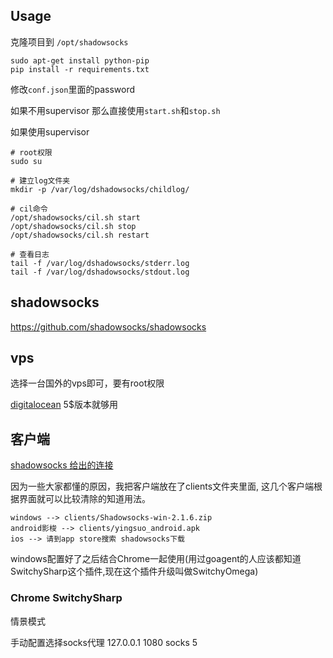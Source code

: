 Usage
---

克隆项目到 `/opt/shadowsocks`

    sudo apt-get install python-pip
    pip install -r requirements.txt

修改`conf.json`里面的password

如果不用supervisor 那么直接使用`start.sh`和`stop.sh`

如果使用supervisor

    # root权限
    sudo su

    # 建立log文件夹
    mkdir -p /var/log/dshadowsocks/childlog/

    # cil命令
    /opt/shadowsocks/cil.sh start
    /opt/shadowsocks/cil.sh stop
    /opt/shadowsocks/cil.sh restart

    # 查看日志
    tail -f /var/log/dshadowsocks/stderr.log
    tail -f /var/log/dshadowsocks/stdout.log

shadowsocks
---
https://github.com/shadowsocks/shadowsocks

vps
---
选择一台国外的vps即可，要有root权限

[digitalocean](https://cloud.digitalocean.com/) 5$版本就够用

客户端
---

[shadowsocks 给出的连接](https://github.com/shadowsocks/shadowsocks/wiki/Ports-and-Clients)

因为一些大家都懂的原因，我把客户端放在了clients文件夹里面, 这几个客户端根据界面就可以比较清除的知道用法。

    windows --> clients/Shadowsocks-win-2.1.6.zip
    android影梭 --> clients/yingsuo_android.apk
    ios --> 请到app store搜索 shadowsocks下载

windows配置好了之后结合Chrome一起使用(用过goagent的人应该都知道SwitchySharp这个插件,现在这个插件升级叫做SwitchyOmega)

### Chrome SwitchySharp

情景模式

手动配置选择socks代理 127.0.0.1 1080
socks 5
